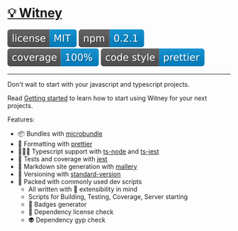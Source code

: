 # [💡 Witney](https://github.com/witneyjs/witney)

[![](assets/badge.license.svg)](https://opensource.org/licenses/MIT)
[![](assets/badge.npm.svg)](https://www.npmjs.com/package/witney)
![](assets/badge.coverage.svg)
[![](assets/badge.style.svg)](https://prettier.io/)

---

Don't wait to start with your javascript and typescript projects.

Read [Getting started](http://www.witneyjs.com/getting_started.html) to learn how to start using Witney for your next projects.

Features:

- 📦 Bundles with [microbundle](https://github.com/developit/microbundle)
- 🧹 Formatting with [prettier](https://github.com/prettier/prettier)
- 👨🏼‍⚖️ Typescript support with [ts-node](https://github.com/TypeStrong/ts-node) and [ts-jest](https://github.com/kulshekhar/ts-jest)
- 📏 Tests and coverage with [jest](https://github.com/facebook/jest)
- 🧢 Markdown site generation with [mallery](https://github.com/malleryjs/mallery/)
- 🎰 Versioning with [standard-version](https://github.com/conventional-changelog/standard-version)
- 🧰 Packed with commonly used dev scripts
  - All written with 🧩 extensibility in mind
  - Scripts for Building, Testing, Coverage, Server starting
  - 🔖 Badges generator
  - 🧐 Dependency license check
  - 👽 Dependency gyp check
